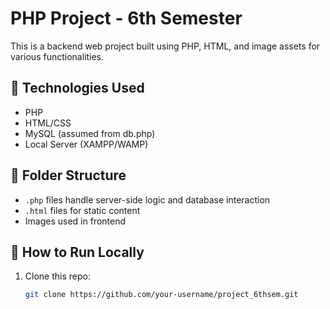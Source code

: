 # PHP Project - 6th Semester

This is a backend web project built using PHP, HTML, and image assets for various functionalities.

## 🔧 Technologies Used

- PHP
- HTML/CSS
- MySQL (assumed from db.php)
- Local Server (XAMPP/WAMP)

## 📁 Folder Structure

- `.php` files handle server-side logic and database interaction
- `.html` files for static content
- Images used in frontend

## 🚀 How to Run Locally

1. Clone this repo:
   ```bash
   git clone https://github.com/your-username/project_6thsem.git
   ```
